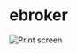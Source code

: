 # ebroker

![Print screen](https://github.com/he--/ebroker/master/ebroker/WebContent/imagens/prtSc.png)
